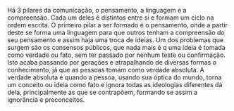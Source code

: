 Há 3 pilares da comunicação, o pensamento, a linguagem e a compreensão.
Cada um deles é distintos entre si e formam um ciclo na ordem escrita. O primeiro pilar a ser formado é o pensamento, onde a partir deste se forma uma linguagem para que outros tenham a compreensão do seu pensamento e assim haja uma troca de ideias.
Um dos problemas que surgem são os consensos públicos, que nada mais é q uma ideia é tomada como verdade ou fato, sem ter passado por nenhum teste ou confirmação. Isto acaba passando por gerações e atrapalhando de diversas formas o conhecimento, já que as pessoas tomam como verdade absoluta.
A verdade absoluta é quando a pessoa, usando sua óptica do mundo, torna um conceito ou ideia como fato e ignora todas as ideologias diferentes dá dela, principalmente as que se contrapõem, formando se assim a ignorância e preconceitos.